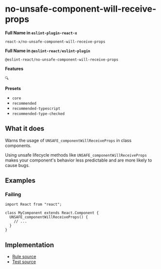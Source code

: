 # no-unsafe-component-will-receive-props

**Full Name in `eslint-plugin-react-x`**

```plain copy
react-x/no-unsafe-component-will-receive-props
```

**Full Name in `@eslint-react/eslint-plugin`**

```plain copy
@eslint-react/no-unsafe-component-will-receive-props
```

**Features**

`🔍`

**Presets**

- `core`
- `recommended`
- `recommended-typescript`
- `recommended-type-checked`

## What it does

Warns the usage of `UNSAFE_componentWillReceiveProps` in class components.

Using unsafe lifecycle methods like `UNSAFE_componentWillReceiveProps` makes your component's behavior less predictable and are more likely to cause bugs.

## Examples

### Failing

```tsx
import React from "react";

class MyComponent extends React.Component {
  UNSAFE_componentWillReceiveProps() {
    // ...
  }
}
```

## Implementation

- [Rule source](https://github.com/rEl1cx/eslint-react/tree/main/packages/plugins/eslint-plugin-react-x/src/rules/no-unsafe-component-will-receive-props.ts)
- [Test source](https://github.com/rEl1cx/eslint-react/tree/main/packages/plugins/eslint-plugin-react-x/src/rules/no-unsafe-component-will-receive-props.spec.ts)
